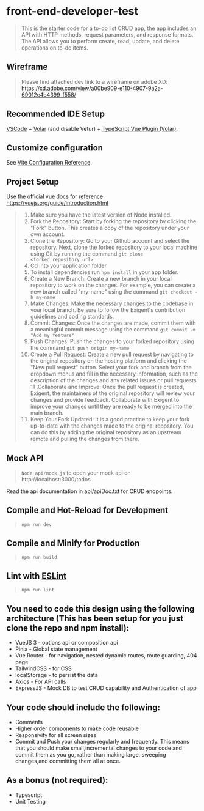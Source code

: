 # front-end-developer-test

>This is the starter code for a to-do list CRUD app, the app includes an API with HTTP methods, request parameters, and response formats. The API allows you to perform create, read, update, and delete operations on to-do items.

## Wireframe

>Please find attached dev link to a wireframe on adobe XD: https://xd.adobe.com/view/a00be909-e110-4907-9a2a-69012c4b4399-f558/

## Recommended IDE Setup

[VSCode](https://code.visualstudio.com/) + [Volar](https://marketplace.visualstudio.com/items?itemName=Vue.volar) (and disable Vetur) + [TypeScript Vue Plugin (Volar)](https://marketplace.visualstudio.com/items?itemName=Vue.vscode-typescript-vue-plugin).

## Customize configuration

See [Vite Configuration Reference](https://vitejs.dev/config/).

## Project Setup

Use the official vue docs for reference https://vuejs.org/guide/introduction.html
>
>1. Make sure you have the latest version of Node installed.
>2. Fork the Repository: Start by forking the repository by clicking the "Fork" button. 
This creates a copy of the repository under your own account.
>3. Clone the Repository: Go to your Github account and select the repository. 
Next, clone the forked repository to your local machine using Git by running the
command `git clone <forked_repository_url>`
>4. Cd into your application folder
>5. To install dependencies run `npm install` in your app folder.
>6. Create a New Branch: Create a new branch in your local repository to work on the changes. 
For example, you can create a new branch called "my-name" using the command `git checkout -b my-name`
>7. Make Changes: Make the necessary changes to the codebase in your local branch. 
Be sure to follow the Exigent's contribution guidelines and coding standards.
>8. Commit Changes: Once the changes are made, commit them with a meaningful 
commit message using the command `git commit -m "Add my feature"`
>9. Push Changes: Push the changes to your forked repository using the command `git push origin my-name`
>10. Create a Pull Request: Create a new pull request by navigating to the original repository on the hosting 
platform and clicking the "New pull request" button. Select your fork and branch from the dropdown menus and 
fill in the necessary information, such as the description of the changes and any related issues or pull requests.
>11 .Collaborate and Improve: Once the pull request is created, Exigent, the maintainers of the original repository
will review your changes and provide feedback. Collaborate with Exigent to improve your changes until they
are ready to be merged into the main branch.
>12. Keep Your Fork Updated: It is a good practice to keep your fork up-to-date with the changes made to the 
original repository. You can do this by adding the original repository as an upstream remote and pulling
the changes from there.

## Mock API

>`Node api/mock.js` to open your mock api on  http://localhost:3000/todos

Read the api documentation in api/apiDoc.txt for CRUD endpoints.

## Compile and Hot-Reload for Development

>`npm run dev`

## Compile and Minify for Production


>`npm run build`


## Lint with [ESLint](https://eslint.org/)


>`npm run lint`


## You need to code this design using the following architecture (This has been setup for you just clone the repo and npm install): 
>
* VueJS 3 - options api or composition api
* Pinia - Global state management
* Vue Router - for navigation, nested dynamic routes, route guarding, 404 page
* TailwindCSS - for CSS
* localStorage - to persist the data
* Axios - For API calls
* ExpressJS - Mock DB to test CRUD capability and Authentication of app

## Your code should include the following:
>
* Comments
* Higher order components to make code reusable
* Responsivity for all screen sizes
* Commit and Push your changes regularly and frequently. This means that you should make small,incremental changes
  to your code and commit them as you go, rather than making large, sweeping changes,and committing them all at once.

## As a bonus (not required):
>
* Typescript
* Unit Testing




